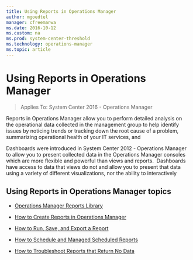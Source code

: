 ```yaml
---
title: Using Reports in Operations Manager
author: mgoedtel
manager: cfreemanwa
ms.date: 2016-10-12
ms.custom: na
ms.prod: system-center-threshold
ms.technology: operations-manager
ms.topic: article
---
```


# Using Reports in Operations Manager

>Applies To: System Center 2016 - Operations Manager

Reports in Operations Manager allow you to perform detailed analysis on the operational data collected in the management group to help identify issues by noticing trends or tracking down the root cause of a problem, summarizing operational health of your IT services, and 

Dashboards were introduced in System Center 2012 - Operations Manager to allow you to present collected data in the Operations Manager consoles which are more flexible and powerful than views and reports.  Dashboards have access to data that views do not and allow you to present that data using a variety of different visualizations, nor the ability to interactively 
  
## Using Reports in Operations Manager topics  
  
-   [Operations Manager Reports Library](Operations-Manager-Reports-Library.md)  
  
-   [How to Create Reports in Operations Manager](How-to-Create-Reports-in-Operations-Manager.md)  
  
-   [How to Run, Save, and Export a Report](how-to-run-save-export-reports.md)  
  
-   [How to Schedule and Managed Scheduled Reports](how-to-configure-modify-report-schedules.md)  
  
-   [How to Troubleshoot Reports that Return No Data](https://support.microsoft.com/kb/2573329)  
  
